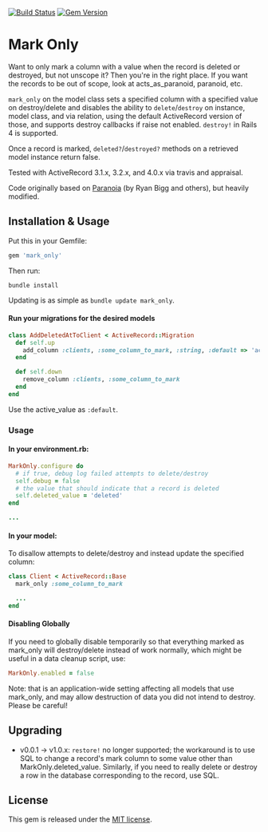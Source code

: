 [![Build Status](https://secure.travis-ci.org/FineLinePrototyping/mark_only.png?branch=master)][travis] [![Gem Version](https://badge.fury.io/rb/mark_only.png)][badgefury]

# Mark Only

Want to only mark a column with a value when the record is deleted or destroyed, but not unscope it? Then you're in the right place. If you want the records to be out of scope, look at acts_as_paranoid, paranoid, etc.

`mark_only` on the model class sets a specified column with a specified value on destroy/delete and disables the ability to `delete`/`destroy` on instance, model class, and via relation, using the default ActiveRecord version of those, and supports destroy callbacks if raise not enabled. `destroy!` in Rails 4 is supported.

Once a record is marked, `deleted?`/`destroyed?` methods on a retrieved model instance return false.

Tested with ActiveRecord 3.1.x, 3.2.x, and 4.0.x via travis and appraisal.

Code originally based on [Paranoia][paranoia] (by Ryan Bigg and others), but heavily modified.

## Installation & Usage

Put this in your Gemfile:

```ruby
gem 'mark_only'
```

Then run:

```shell
bundle install
```

Updating is as simple as `bundle update mark_only`.

#### Run your migrations for the desired models

```ruby
class AddDeletedAtToClient < ActiveRecord::Migration
  def self.up
    add_column :clients, :some_column_to_mark, :string, :default => 'active'
  end

  def self.down
    remove_column :clients, :some_column_to_mark
  end
end
```

Use the active_value as `:default`.

### Usage

#### In your environment.rb:

```ruby
MarkOnly.configure do
  # if true, debug log failed attempts to delete/destroy
  self.debug = false
  # the value that should indicate that a record is deleted
  self.deleted_value = 'deleted'
end

...
```

#### In your model:

To disallow attempts to delete/destroy and instead update the specified column:

```ruby
class Client < ActiveRecord::Base
  mark_only :some_column_to_mark

  ...
end
```

#### Disabling Globally

If you need to globally disable temporarily so that everything marked as mark_only will destroy/delete instead of work normally, which might be useful in a data cleanup script, use:

```ruby
MarkOnly.enabled = false
```

Note: that is an application-wide setting affecting all models that use mark_only, and may allow destruction of data you did not intend to destroy. Please be careful!

## Upgrading

* v0.0.1 -> v1.0.x: `restore!` no longer supported; the workaround is to use SQL to change a record's mark column to some value other than MarkOnly.deleted_value. Similarly, if you need to really delete or destroy a row in the database corresponding to the record, use SQL.

## License

This gem is released under the [MIT license][lic].

[lic]: http://github.com/FineLinePrototyping/mark_only/blob/master/LICENSE
[paranoia]: https://github.com/radar/paranoia
[travis]: http://travis-ci.org/FineLinePrototyping/mark_only
[badgefury]: http://badge.fury.io/rb/mark_only
